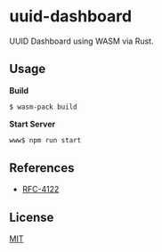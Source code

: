 # uuid-dashboard

UUID Dashboard using WASM via Rust.

## Usage

**Build**
```bash
$ wasm-pack build
```

**Start Server**

```bash
www$ npm run start 
```

## References

- [RFC-4122](https://tools.ietf.org/html/rfc4122)

## License

[MIT](LICENSE)
